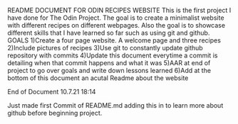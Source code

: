 README DOCUMENT FOR ODIN RECIPES WEBSITE
This is the first project I have done for The Odin Project. The goal is to create a minimalist website with different recipes on different webpages. Also the goal is to showcase different skills
that I have learned so far such as using git and github.
GOALS
1)Create a four page website. A welcome page and three recipes
2)Include pictures of recipes
3)Use git to constantly update github repository with commits
4)Update this document everytime a commit is detailing when that commit happens and what it was
5)AAR at end of project to go over goals and write down lessons learned
6)Add at the bottom of this document an acutal Readme about the website

End of Document 10.7.21 18:14

Just made first Commit of README.md adding this in to learn more about github before beginning project.
